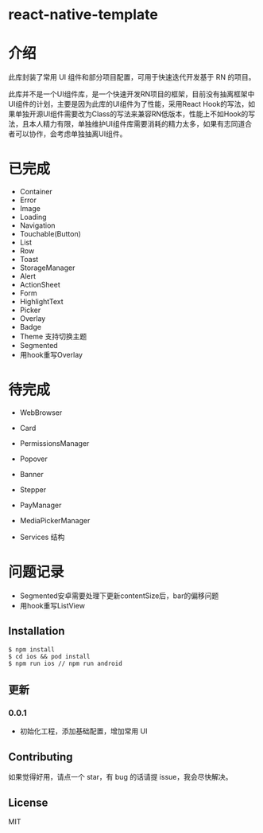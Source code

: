 # react-native-template

# 介绍

此库封装了常用 UI 组件和部分项目配置，可用于快速迭代开发基于 RN 的项目。

此库并不是一个UI组件库，是一个快速开发RN项目的框架，目前没有抽离框架中UI组件的计划，主要是因为此库的UI组件为了性能，采用React Hook的写法，如果单独开源UI组件需要改为Class的写法来兼容RN低版本，性能上不如Hook的写法，且本人精力有限，单独维护UI组件库需要消耗的精力太多，如果有志同道合者可以协作，会考虑单独抽离UI组件。

# 已完成

- Container
- Error
- Image
- Loading
- Navigation
- Touchable(Button)
- List
- Row
- Toast
- StorageManager
- Alert
- ActionSheet
- Form
- HighlightText
- Picker
- Overlay
- Badge
- Theme 支持切换主题
- Segmented
- 用hook重写Overlay

# 待完成
- WebBrowser
- Card
- PermissionsManager
- Popover

- Banner
- Stepper
- PayManager
- MediaPickerManager
- Services 结构

# 问题记录
- Segmented安卓需要处理下更新contentSize后，bar的偏移问题
- 用hook重写ListView

## Installation

```
$ npm install
$ cd ios && pod install
$ npm run ios // npm run android

```

## 更新

### 0.0.1

- 初始化工程，添加基础配置，增加常用 UI

## Contributing

如果觉得好用，请点一个 star，有 bug 的话请提 issue，我会尽快解决。

## License

MIT
